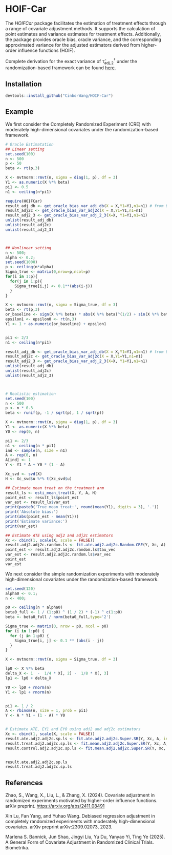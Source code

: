 # HOIF-Car

The *HOIFCar* package facilitates the estimation of treatment effects through a range of covariate adjustment methods. It supports the calculation of point estimates and variance estimates for treatment effects. Additionally, the package provides oracle bias, oracle variance, and the corresponding approximated variance for the adjusted estimators derived from higher-order influence functions (HOIF).
   

Complete derivation for the exact variance of $\hat{\tau}_{\mathsf{adj}, 2}^{\dagger}$ under the randomization-based framework can be found [here](https://github.com/Cinbo-Wang/HOIF-Car/blob/main/var-db.pdf).

## Installation
```R
devtools::install_github("Cinbo-Wang/HOIF-Car")
```

## Example

We first consider the Completely Randomized Experiment (CRE) with moderately high-dimensional covariates under the randomization-based framework. 
```R
# Oracle Estimatation 
## Linear setting
set.seed(100)
n <- 500
p <- 50
beta <- rt(p,3)

X <- mvtnorm::rmvt(n, sigma = diag(1, p), df = 3)
Y1 <- as.numeric(X %*% beta)
pi1 <- 0.5
n1 <- ceiling(n*pi1)

require(HOIFCar)
result_adj_db <- get_oracle_bias_var_adj_db(X = X,Y1=Y1,n1=n1) # from LYW paper
result_adj2c <- get_oracle_bias_var_adj2c(X = X,Y1=Y1,n1=n1)
result_adj2_3 <- get_oracle_bias_var_adj_2_3(X=X, Y1=Y1,n1=n1)
unlist(result_adj_db)
unlist(result_adj2c)
unlist(result_adj2_3)



## Nonlinear setting
n <- 500;
alpha <- 0.2;
set.seed(1000)
p <- ceiling(n*alpha)
Sigma_true <- matrix(0,nrow=p,ncol=p)
for(i in 1:p){
  for(j in 1:p){
    Sigma_true[i,j] <- 0.1**(abs(i-j))
  }
}

X <- mvtnorm::rmvt(n, sigma = Sigma_true, df = 3)
beta <- rt(p,3)
or_baseline <- sign(X %*% beta) * abs(X %*% beta)^(1/2) + sin(X %*% beta)
epsilon1 <- epsilon0 <- rt(n,3)
Y1 <- 1 + as.numeric(or_baseline) + epsilon1


pi1 <- 2/3
n1 <- ceiling(n*pi1)

result_adj_db <- get_oracle_bias_var_adj_db(X = X,Y1=Y1,n1=n1) # from LYW paper
result_adj2c <- get_oracle_bias_var_adj2c(X = X,Y1=Y1,n1=n1)
result_adj2_3 <- get_oracle_bias_var_adj_2_3(X=X, Y1=Y1,n1=n1)
unlist(result_adj_db)
unlist(result_adj2c)
unlist(result_adj2_3)



# Realistic estimation
set.seed(100)
n <- 500
p <- n * 0.3
beta <- runif(p, -1 / sqrt(p), 1 / sqrt(p))

X <- mvtnorm::rmvt(n, sigma = diag(1, p), df = 3)
Y1 <- as.numeric(X %*% beta)
Y0 <- rep(0, n)

pi1 <- 2/3
n1 <- ceiling(n * pi1)
ind <- sample(n, size = n1)
A <- rep(0, n)
A[ind] <- 1
Y <- Y1 * A + Y0 * (1 - A)

Xc_svd <- svd(X)
H <- Xc_svd$u %*% t(Xc_svd$u)

## Estimate mean treat on the treatment arm
result_ls <- esti_mean_treat(X, Y, A, H)
point_est <- result_ls$point_est
var_est <- result_ls$var_est
print(paste0('True mean treat:', round(mean(Y1), digits = 3), '.'))
print('Absolute bias:')
print(abs(point_est - mean(Y1)))
print('Estimate variance:')
print(var_est)

## Estimate ATE using adj2 and adj2c estimators
Xc <- cbind(1, scale(X, scale = FALSE))
result.adj2.adj2c.random.ls <- fit.ate.adj2.adj2c.Random.CRE(Y, Xc, A)
point_est <- result.adj2.adj2c.random.ls$tau_vec
var_est <- result.adj2.adj2c.random.ls$var_vec
point_est
var_est

```
We next consider the simple randomization experiments with moderately high-dimensional covariates under the randomization-based framework. 
```R
set.seed(120)
alpha0 <- 0.1; 
n <- 400; 

p0 <- ceiling(n * alpha0)
beta0_full <- 1 / (1:p0) ^ (1 / 2) * (-1) ^ c(1:p0)
beta <- beta0_full / norm(beta0_full,type='2')

Sigma_true <- matrix(0, nrow = p0, ncol = p0)
for (i in 1:p0) {
  for (j in 1:p0) {
    Sigma_true[i, j] <- 0.1 ** (abs(i - j))
  }
}

X <- mvtnorm::rmvt(n, sigma = Sigma_true, df = 3)

lp0 <- X %*% beta
delta_X <- 1  -  1/4 * X[, 2] -  1/8 * X[, 3]
lp1 <- lp0 + delta_X

Y0 <- lp0 + rnorm(n)
Y1 <- lp1 + rnorm(n)


pi1 <- 1 / 2
A <- rbinom(n, size = 1, prob = pi1)
Y <- A * Y1 + (1 - A) * Y0


# Estimate ATE, EY1 and EY0 using adj2 and adj2c estimators
Xc <- cbind(1, scale(X, scale = FALSE))
result.ate.adj2.adj2c.sp.ls <- fit.ate.adj2.adj2c.Super.SR(Y, Xc, A, intercept = TRUE)
result.treat.adj2.adj2c.sp.ls <- fit.mean.adj2.adj2c.Super.SR(Y, Xc, A, intercept = TRUE, Treated = TRUE)
result.control.adj2.adj2c.sp.ls <- fit.mean.adj2.adj2c.Super.SR(Y, Xc, A, intercept = TRUE, Treated = FALSE)


result.ate.adj2.adj2c.sp.ls
result.treat.adj2.adj2c.sp.ls
```

## References
Zhao, S., Wang, X., Liu, L., & Zhang, X. (2024). Covariate adjustment in randomized experiments motivated by higher-order influence functions. arXiv preprint. https://arxiv.org/abs/2411.08491

Xin Lu, Fan Yang, and Yuhao Wang. Debiased regression adjustment in completely randomized experiments with moderately high-dimensional covariates. arXiv preprint arXiv:2309.02073, 2023.

Marlena S. Bannick, Jun Shao, Jingyi Liu, Yu Du, Yanyao Yi, Ting Ye (2025). A General Form of Covariate Adjustment in Randomized Clinical Trials. Biometrika.

